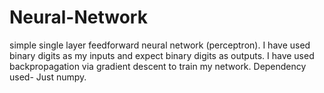 # Neural-Network
 simple single layer feedforward neural network (perceptron). I have used binary digits as my inputs and expect binary digits as outputs. I have used backpropagation via gradient descent to train my network.
Dependency used- Just numpy. 
